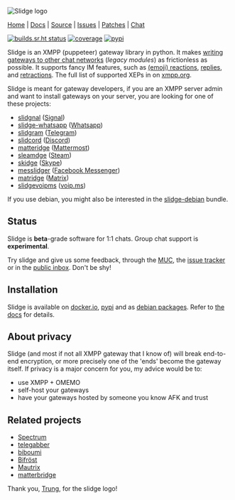 ![Slidge logo](./dev/assets/slidge-color-small.png)

[Home](https://sr.ht/~nicoco/slidge) |
[Docs](https://slidge.im/core) |
[Source](https://sr.ht/~nicoco/slidge/sources) |
[Issues](https://sr.ht/~nicoco/slidge/trackers) |
[Patches](https://lists.sr.ht/~nicoco/public-inbox) |
[Chat](xmpp:slidge@conference.nicoco.fr?join)

[![builds.sr.ht status](https://builds.sr.ht/~nicoco/slidge/commits/master/ci.yml.svg)](https://builds.sr.ht/~nicoco/slidge/commits/master/ci.yml?)
[![coverage](https://slidge.im/coverage.svg)](https://slidge.im/coverage)
[![pypi](https://badge.fury.io/py/slidge.svg)](https://pypi.org/project/slidge/)

Slidge is an XMPP (puppeteer) gateway library in python.
It makes
[writing gateways to other chat networks](https://slidge.im/core/dev/tutorial.html)
(*legacy modules*) as frictionless as possible.
It supports fancy IM features, such as
[(emoji) reactions](https://xmpp.org/extensions/xep-0444.html),
[replies](https://xmpp.org/extensions/xep-0461.html), and
[retractions](https://xmpp.org/extensions/xep-0424.html).
The full list of supported XEPs in on [xmpp.org](https://xmpp.org/software/slidge/).

Slidge is meant for gateway developers, if you are an XMPP server admin and
want to install gateways on your server, you are looking for one of these projects:

- [slidgnal](https://git.sr.ht/~nicoco/slidgnal) ([Signal](https://signal.org))
- [slidge-whatsapp](https://git.sr.ht/~nicoco/slidge-whatsapp) ([Whatsapp](https://whatsapp.com))
- [slidgram](https://git.sr.ht/~nicoco/slidgram) ([Telegram](https://telegram.org))
- [slidcord](https://git.sr.ht/~nicoco/slidcord) ([Discord](https://discord.com))
- [matteridge](https://git.sr.ht/~nicoco/matteridge) ([Mattermost](https://mattermost.com))
- [sleamdge](https://git.sr.ht/~nicoco/sleamdge) ([Steam](https://steamcommunity.com/))
- [skidge](https://git.sr.ht/~nicoco/skidge) ([Skype](https://skype.com/))
- [messlidger](https://git.sr.ht/~nicoco/messlidger) ([Facebook Messenger](https://messenger.com/))
- [matridge](https://git.sr.ht/~nicoco/matridge) ([Matrix](https://matrix.org/))
- [slidgevoipms](https://codeberg.org/boxedtoast/slidgevoipms) ([voip.ms](https://voip.ms/))

If you use debian, you might also be interested in the
[slidge-debian](https://git.sr.ht/~nicoco/slidge-debian)
bundle.

Status
------

Slidge is **beta**-grade software for 1:1 chats.
Group chat support is **experimental**.

Try slidge and give us some
feedback, through the [MUC](xmpp:slidge@conference.nicoco.fr?join), the
[issue tracker](https://todo.sr.ht/~nicoco/slidge) or in the
[public inbox](https://lists.sr.ht/~nicoco/public-inbox).
Don't be shy!

Installation
------------

Slidge is available on
[docker.io](https://hub.docker.com/u/nicocool84),
[pypi](https://pypi.org/project/slidge/) and as
[debian packages](https://slidge.im/core/admin/install.html#debian).
Refer to [the docs](https://slidge.im/core/admin/install.html) for details.

About privacy
-------------

Slidge (and most if not all XMPP gateway that I know of) will break
end-to-end encryption, or more precisely one of the 'ends' become the
gateway itself. If privacy is a major concern for you, my advice would
be to:

-   use XMPP + OMEMO
-   self-host your gateways
-   have your gateways hosted by someone you know AFK and trust

Related projects
----------------

-   [Spectrum](https://www.spectrum.im/)
-   [telegabber](https://dev.narayana.im/narayana/telegabber)
-   [biboumi](https://biboumi.louiz.org/)
-   [Bifröst](https://github.com/matrix-org/matrix-bifrost)
-   [Mautrix](https://github.com/mautrix)
-   [matterbridge](https://github.com/42wim/matterbridge)

Thank you, [Trung](https://trung.fun/), for the slidge logo!
